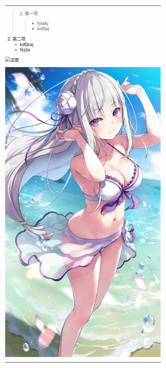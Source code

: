 *******************************

>1. 第一项
 >>   * fjdakj
 >>   * kldfjaj  
2. 第二项
    *  kdfjkaj
    * fkjda

![涩图](https://djdqfff.github.io/HTMLPage/1598066062710.png)

![涩图](1598066062710.png)

******************************
